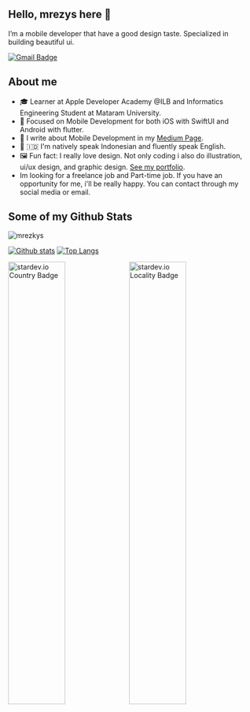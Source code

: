 ## Hello, mrezys here 👋
I’m a mobile developer that have a good design taste. Specialized in building beautiful ui.


[![Gmail Badge](https://img.shields.io/badge/-mrezkysulihin@gmail.com-c14438?style=flat&logo=Gmail&logoColor=white&link=mailto:mrezkysulihin@gmail.com)](mailto:mrezkysulihin@gmail.com) 

## About me
- 🎓 Learner at Apple Developer Academy @ILB and Informatics Engineering Student at Mataram University.
- 📱 Focused on Mobile Development for both iOS with SwiftUI and Android with flutter.
- 📖 I write about Mobile Development in my [Medium Page](https://mrezkys.medium.com).
- 🏴󠁧󠁢󠁥󠁮󠁧󠁿 🇮🇩 I'm natively speak Indonesian and fluently speak English.
- 🖼️ Fun fact: I really love design. Not only coding i also do illustration, ui/ux design, and graphic design. [See my portfolio](https://dribbble.com/mrezkys).
- Im looking for a freelance job and Part-time job. If you have an opportunity for me, i'll be really happy. You can contact through my social media or email.


## Some of my Github Stats
<p align=left> <img src=https://komarev.com/ghpvc/?username=mrezkys alt=mrezkys /> </p>

[![Github stats](https://github-readme-stats.vercel.app/api?username=mrezkys&show_icons=true&include_all_commits=true)](https://github.com/mrezkys/github-readme-stats)
[![Top Langs](https://github-readme-stats.vercel.app/api/top-langs/?username=mrezkys&layout=compact)](https://github.com/mrezkys/github-readme-stats)

<div align="left">
  <img src="https://stardev.io/developers/mrezkys/badge/languages/country.svg" alt="stardev.io Country Badge" width="48%" />
  <img src="https://stardev.io/developers/mrezkys/badge/languages/locality.svg" alt="stardev.io Locality Badge" width="48%" />
</div>
